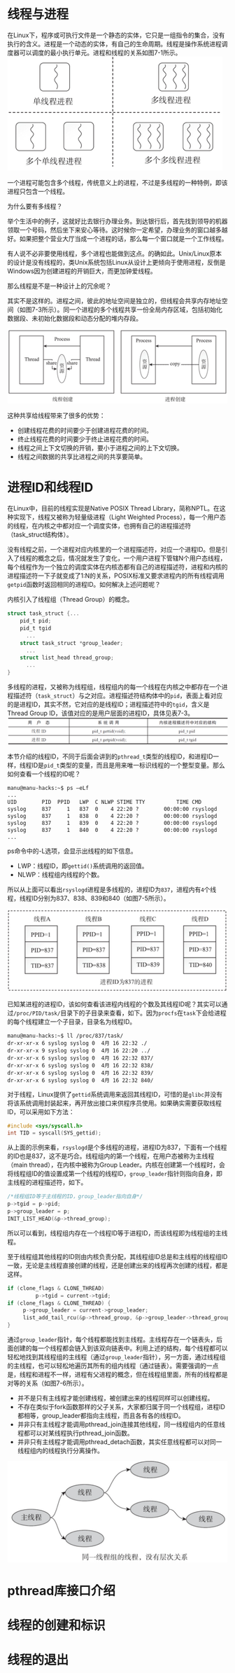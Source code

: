 # 线程与进程

在Linux下，程序或可执行文件是一个静态的实体，它只是一组指令的集合，没有执行的含义。进程是一个动态的实体，有自己的生命周期。线程是操作系统进程调度器可以调度的最小执行单元。进程和线程的关系如图7-1所示。
<img src="image/2024-05-08-06-49-35.png" style="zoom: 50%;" />

一个进程可能包含多个线程，传统意义上的进程，不过是多线程的一种特例，即该进程只包含一个线程。

为什么要有多线程？

举个生活中的例子，这就好比去银行办理业务。到达银行后，首先找到领导的机器领取一个号码，然后坐下来安心等待。这时候你一定希望，办理业务的窗口越多越好。如果把整个营业大厅当成一个进程的话，那么每一个窗口就是一个工作线程。

有人说不必非要使用线程，多个进程也能做到这点。的确如此。Unix/Linux原本的设计是没有线程的，类Unix系统包括Linux从设计上更倾向于使用进程，反倒是Windows因为创建进程的开销巨大，而更加钟爱线程。

那么线程是不是一种设计上的冗余呢？

其实不是这样的。进程之间，彼此的地址空间是独立的，但线程会共享内存地址空间（如图7-3所示）。同一个进程的多个线程共享一份全局内存区域，包括初始化数据段、未初始化数据段和动态分配的堆内存段。


![](image/2024-05-08-06-50-10.png)

这种共享给线程带来了很多的优势：

- 创建线程花费的时间要少于创建进程花费的时间。
- 终止线程花费的时间要少于终止进程花费的时间。
- 线程之间上下文切换的开销，要小于进程之间的上下文切换。
- 线程之间数据的共享比进程之间的共享要简单。

# 进程ID和线程ID

在Linux中，目前的线程实现是Native POSIX Thread Library，简称NPTL。在这种实现下，线程又被称为轻量级进程（Light Weighted Process），每一个用户态的线程，在内核之中都对应一个调度实体，也拥有自己的进程描述符（task_struct结构体）。

没有线程之前，一个进程对应内核里的一个进程描述符，对应一个进程ID。但是引入了线程的概念之后，情况就发生了变化，一个用户进程下管辖N个用户态线程，每个线程作为一个独立的调度实体在内核态都有自己的进程描述符，进程和内核的进程描述符一下子就变成了1∶N的关系，POSIX标准又要求进程内的所有线程调用`getpid`函数时返回相同的进程ID。如何解决上述问题呢？

内核引入了线程组（Thread Group）的概念。

```c
struct task_struct {...
    pid_t pid;
    pid_t tgid
      ...
    struct task_struct *group_leader;
      ...
    struct list_head thread_group;
      ...
}
```

多线程的进程，又被称为线程组，线程组内的每一个线程在内核之中都存在一个进程描述符（`task_struct`）与之对应。进程描述符结构体中的`pid`，表面上看对应的是进程ID，其实不然，它对应的是线程ID；进程描述符中的`tgid`，含义是Thread Group ID，该值对应的是用户层面的进程ID，具体见表7-3。
![](image/2024-05-08-06-59-54.png)

本节介绍的线程ID，不同于后面会讲到的`pthread_t`类型的线程ID，和进程ID一样，线程ID是`pid_t`类型的变量，而且是用来唯一标识线程的一个整型变量。那么如何查看一个线程的ID呢？

```shell
manu@manu-hacks:~$ ps –eLf
...
UID        PID  PPID   LWP  C NLWP STIME TTY          TIME CMD
syslog     837     1   837  0    4 22:20 ?        00:00:00 rsyslogd
syslog     837     1   838  0    4 22:20 ?        00:00:00 rsyslogd
syslog     837     1   839  0    4 22:20 ?        00:00:00 rsyslogd
syslog     837     1   840  0    4 22:20 ?        00:00:00 rsyslogd
...
```

ps命令中的-L选项，会显示出线程的如下信息。

- LWP：线程ID，即`gettid()`系统调用的返回值。
- NLWP：线程组内线程的个数。

所以从上面可以看出`rsyslogd`进程是多线程的，进程ID为`837`，进程内有`4`个线程，线程ID分别为837、838、839和840（如图7-5所示）。

<img src="image/2024-05-08-07-00-14.png" style="zoom:67%;" />

已知某进程的进程ID，该如何查看该进程内线程的个数及其线程ID呢？其实可以通过`/proc/PID/task/`目录下的子目录来查看，如下。因为`procfs`在`task`下会给进程的每个线程建立一个子目录，目录名为线程ID。

```shell
manu@manu-hacks:~$ ll /proc/837/task/
dr-xr-xr-x 6 syslog syslog 0  4月 16 22:32 ./
dr-xr-xr-x 9 syslog syslog 0  4月 16 22:20 ../
dr-xr-xr-x 6 syslog syslog 0  4月 16 22:32 837/
dr-xr-xr-x 6 syslog syslog 0  4月 16 22:32 838/
dr-xr-xr-x 6 syslog syslog 0  4月 16 22:32 839/
dr-xr-xr-x 6 syslog syslog 0  4月 16 22:32 840/
```

对于线程，Linux提供了`gettid`系统调用来返回其线程ID，可惜的是`glibc`并没有将该系统调用封装起来，再开放出接口来供程序员使用。如果确实需要获取线程ID，可以采用如下方法：

```c
#include <sys/syscall.h>
int TID = syscall(SYS_gettid);
```

从上面的示例来看，`rsyslogd`是个多线程的进程，进程ID为837，下面有一个线程的ID也是837，这不是巧合。线程组内的第一个线程，在用户态被称为主线程（main thread），在内核中被称为Group Leader。内核在创建第一个线程时，会将线程组ID的值设置成第一个线程的线程ID，`group_leader`指针则指向自身，即主线程的进程描述符，如下。

```c
/*线程组ID等于主线程的ID，group_leader指向自身*/
p->tgid = p->pid;
p->group_leader = p;
INIT_LIST_HEAD(&p->thread_group);
```

所以可以看到，线程组内存在一个线程ID等于进程ID，而该线程即为线程组的主线程。

至于线程组其他线程的ID则由内核负责分配，其线程组ID总是和主线程的线程组ID一致，无论是主线程直接创建的线程，还是创建出来的线程再次创建的线程，都是这样。

```c
if (clone_flags & CLONE_THREAD)
         p->tgid = current->tgid;
if (clone_flags & CLONE_THREAD) {
     p->group_leader = current->group_leader;
     list_add_tail_rcu(&p->thread_group, &p->group_leader->thread_group);
}
```

通过`group_leader`指针，每个线程都能找到主线程。主线程存在一个链表头，后面创建的每一个线程都会链入到该双向链表中。利用上述的结构，每个线程都可以轻松地找到其线程组的主线程（通过`group_leader`指针），另一方面，通过线程组的主线程，也可以轻松地遍历其所有的组内线程（通过链表）。需要强调的一点是，线程和进程不一样，进程有父进程的概念，但在线程组里面，所有的线程都是对等的关系（如图7-6所示）。

- 并不是只有主线程才能创建线程，被创建出来的线程同样可以创建线程。
- 不存在类似于fork函数那样的父子关系，大家都归属于同一个线程组，进程ID都相等，group_leader都指向主线程，而且各有各的线程ID。
- 并非只有主线程才能调用pthread_join连接其他线程，同一线程组内的任意线程都可以对某线程执行pthread_join函数。
- 并非只有主线程才能调用pthread_detach函数，其实任意线程都可以对同一线程组内的线程执行分离操作。


![](image/2024-05-08-07-00-41.png)









# pthread库接口介绍





# 线程的创建和标识



# 线程的退出



